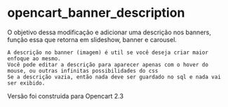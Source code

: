 # opencart_banner_description

O objetivo dessa modificação e adicionar uma descrição nos banners, função essa que retorna em slideshow, banner e carousel.

    A descrição no banner (imagem) é util se você deseja criar maior enfoque ao mesmo.
    Você pode editar a descrição para aparecer apenas com o hover do mouse, ou outras infinitas possibilidades do css
    Se a descrição vazia, então nada deve ser guardado no sql e nada vai ser exibido.

Versão foi construida para Opencart 2.3

